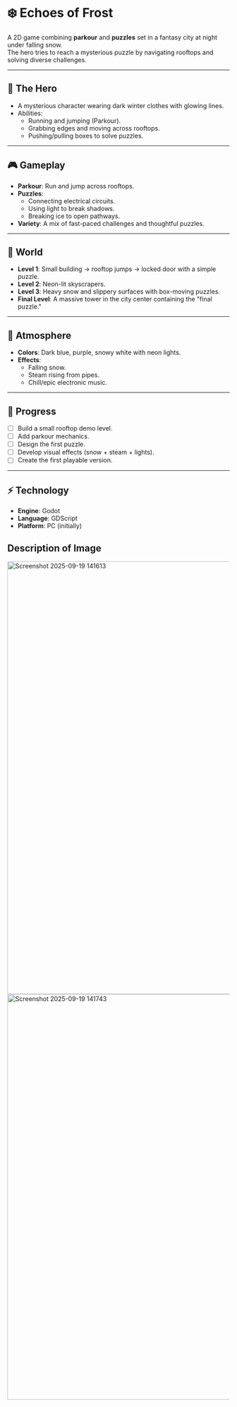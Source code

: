 # ❄️ Echoes of Frost

A 2D game combining **parkour** and **puzzles** set in a fantasy city at night under falling snow.  
The hero tries to reach a mysterious puzzle by navigating rooftops and solving diverse challenges.

---

## 👤 The Hero
- A mysterious character wearing dark winter clothes with glowing lines.
- Abilities:
  - Running and jumping (Parkour).
  - Grabbing edges and moving across rooftops.
  - Pushing/pulling boxes to solve puzzles.

---

## 🎮 Gameplay
- **Parkour**: Run and jump across rooftops.
- **Puzzles**:
  - Connecting electrical circuits.
  - Using light to break shadows.
  - Breaking ice to open pathways.
- **Variety**: A mix of fast-paced challenges and thoughtful puzzles.

---

## 🌆 World
- **Level 1**: Small building → rooftop jumps → locked door with a simple puzzle.
- **Level 2**: Neon-lit skyscrapers.
- **Level 3**: Heavy snow and slippery surfaces with box-moving puzzles.
- **Final Level**: A massive tower in the city center containing the "final puzzle."

---

## 🎨 Atmosphere
- **Colors**: Dark blue, purple, snowy white with neon lights.
- **Effects**:
  - Falling snow.
  - Steam rising from pipes.
  - Chill/epic electronic music.

---

## 🚀 Progress
- [ ] Build a small rooftop demo level.
- [ ] Add parkour mechanics.
- [ ] Design the first puzzle.
- [ ] Develop visual effects (snow + steam + lights).
- [ ] Create the first playable version.

---

## ⚡️ Technology
- **Engine**: Godot  
- **Language**: GDScript  
- **Platform**: PC (initially)

## Description of Image
<img width="1910" height="981" alt="Screenshot 2025-09-19 141613" src="https://github.com/user-attachments/assets/aa05a2bd-de09-4e5e-9ca4-4bd891803df5" />
<img width="1844" height="919" alt="Screenshot 2025-09-19 141743" src="https://github.com/user-attachments/assets/40e9cb88-124a-43a5-a1c2-f61e7a8ac100" />
